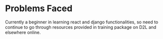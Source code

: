 #  Problems Faced

Currently a beginner in learning react and django functionalities, so need to continue to go through resources provided in training package on D2L and elsewhere online.
